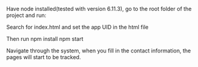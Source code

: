 Have node installed(tested with version 6.11.3), go to the root folder of the project and run:


Search for index.html and set the app UID in the html file

Then run
npm install
npm start

Navigate through the system, when you fill in the contact information, the pages will start to be tracked.
